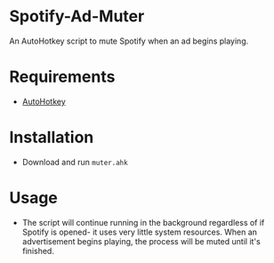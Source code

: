 # Spotify-Ad-Muter
An AutoHotkey script to mute Spotify when an ad begins playing. 

# Requirements
- [AutoHotkey](https://www.autohotkey.com/)

# Installation
- Download and run `muter.ahk`

# Usage
- The script will continue running in the background regardless of if Spotify is opened- it uses very little system resources. When an advertisement begins playing, the process will be muted until it's finished.
